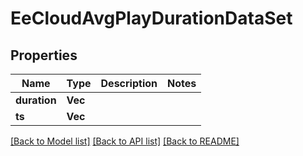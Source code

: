 # EeCloudAvgPlayDurationDataSet

## Properties

Name | Type | Description | Notes
------------ | ------------- | ------------- | -------------
**duration** | **Vec<f64>** |  | 
**ts** | **Vec<i64>** |  | 

[[Back to Model list]](../README.md#documentation-for-models) [[Back to API list]](../README.md#documentation-for-api-endpoints) [[Back to README]](../README.md)


